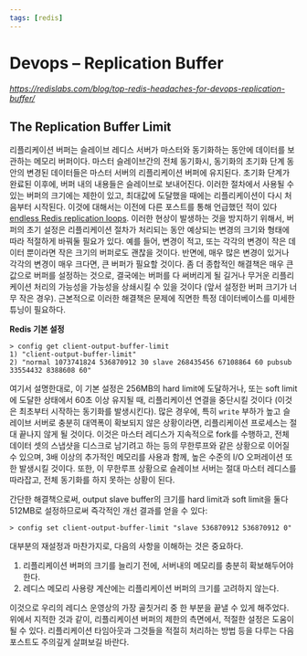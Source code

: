 ```yaml
---
tags: [redis]
---
```


# Devops – Replication Buffer
*https://redislabs.com/blog/top-redis-headaches-for-devops-replication-buffer/*

## The Replication Buffer Limit

리플리케이션 버퍼는 슬레이브 레디스 서버가 마스터와 동기화하는 동안에 데이터를 보관하는 메모리 버퍼이다. 마스터 슬레이브간의 전체 동기화시, 동기화의 초기화 단계 동안의 변경된 데이터들은 마스터 서버의 리플리케이션 버퍼에 유지된다. 초기화 단계가 완료된 이후에, 버퍼 내의 내용들은 슬레이브로 보내어진다. 이러한 절차에서 사용될 수 있는 버퍼의 크기에는 제한이 있고, 최대값에 도달했을 때에는 리플리케이션이 다시 처음부터 시작된다. 이것에 대해서는 이전에 다른 포스트를 통해 언급했던 적이 있다 [endless Redis replication loops](https://redislabs.com/blog/the-endless-redis-replication-loop-what-why-and-how-to-solve-it/). 이러한 현상이 발생하는 것을 방지하기 위해서, 버퍼의 초기 설정은 리플리케이션 절차가 처리되는 동안 예상되는 변경의 크기와 형태에 따라 적절하게 바꿔둘 필요가 있다. 예를 들어, 변경이 적고, 또는 각각의 변경이 작은 데이터 뿐이라면 작은 크기의 버퍼로도 괜찮을 것이다. 반면에, 매우 많은 변경이 있거나 각각의 변경이 매우 크다면, 큰 버퍼가 필요할 것이다. 좀 더 종합적인 해결책은 매우 큰 값으로 버퍼를 설정하는 것으로, 결국에는 버퍼를 다 써버리게 될 길거나 무거운 리플리케이션 처리의 가능성을 가능성을 상쇄시킬 수 있을 것이다 (앞서 설정한 버퍼 크기가 너무 작은 경우). 근본적으로 이러한 해결책은 문제에 직면한 특정 데이터베이스를 미세한 튜닝이 필요하다.

**Redis 기본 설정**
```
> config get client-output-buffer-limit
1) "client-output-buffer-limit"
2) "normal 1073741824 536870912 30 slave 268435456 67108864 60 pubsub 33554432 8388608 60"
```

여기서 설명한대로, 이 기본 설정은 256MB의 hard limit에 도달하거나, 또는 soft limit에 도달한 상태에서 60초 이상 유지될 때, 리플리케이션 연결을 중단시킬 것이다 (이것은 최초부터 시작하는 동기화를 발생시킨다). 많은 경우에, 특히 `write` 부하가 높고 슬레이브 서버로 충분히 대역폭이 확보되지 않은 상황이라면, 리플리케이션 프로세스는 절대 끝나지 않게 될 것이다. 이것은 마스터 레디스가 지속적으로 fork를 수행하고, 전체 데이터 셋의 스냅샷을 디스크로 남기려고 하는 등의 무한루프와 같은 상황으로 이어질 수 있으며, 3배 이상의 추가적인 메모리를 사용과 함께, 높은 수준의 I/O 오퍼레이션 또한 발생시킬 것이다. 또한, 이 무한루프 상황으로 슬레이브 서버는 절대 마스터 레디스를 따라잡고, 전체 동기화를 하지 못하는 상황이 된다.

간단한 해결책으로써, output slave buffer의 크기를 hard limit과 soft limit을 둘다 512MB로 설정하므로써 즉각적인 개선 결과를 얻을 수 있다:

```
> config set client-output-buffer-limit "slave 536870912 536870912 0"
```
대부분의 재설정과 마찬가지로, 다음의 사항을 이해하는 것은 중요하다.

1. 리플리케이션 버퍼의 크기를 늘리기 전에, 서버내의 메모리를 충분히 확보해두어야 한다.
2. 레디스 메모리 사용량 계산에는 리플리케이션 버퍼의 크기를 고려하지 않는다.

이것으로 우리의 레디스 운영상의 가장 골칫거리 중 한 부분을 끝낼 수 있게 해주었다. 위에서 지적한 것과 같이, 리플리케이션 버퍼의 제한의 측면에서, 적절한 설정은 도움이 될 수 있다. 리플리케이션 타임아웃과 그것들을 적절히 처리하는 방법 등을 다루는 다음 포스트도 주의깊게 살펴보길 바란다.